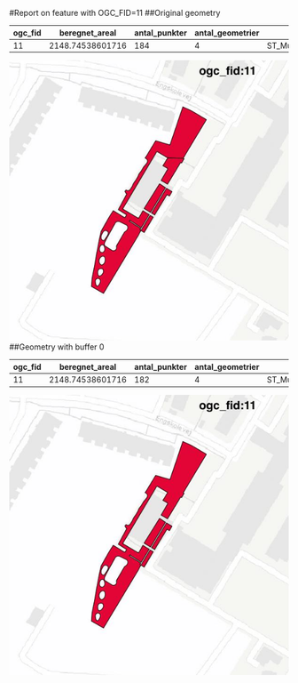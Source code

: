 #Report on feature with OGC_FID=11
##Original geometry



| ogc_fid |  beregnet_areal  | antal_punkter | antal_geometrier |      type       |
|---------|------------------|---------------|------------------|-----------------|
|      11 | 2148.74538601716 |           184 |                4 | ST_MultiPolygon|
![geom](../images/11_invalid.jpg)
##Geometry with buffer 0



| ogc_fid |  beregnet_areal  | antal_punkter | antal_geometrier |      type       |
|---------|------------------|---------------|------------------|-----------------|
|      11 | 2148.74538601716 |           182 |                4 | ST_MultiPolygon|
![geom](../images/11_buffer0.jpg)
